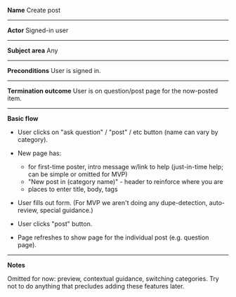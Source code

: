 **Name**
Create post

----

**Actor** 
Signed-in user

----

**Subject area**
Any

----

**Preconditions** 
User is signed in.

----

**Termination outcome**
User is on question/post page for the now-posted item.

----

**Basic flow**

- User clicks on "ask question" / "post" / etc button (name can vary by category).

- New page has:
  - for first-time poster, intro message w/link to help (just-in-time help; can be simple or omitted for MVP)
  - "New post in (category name)" - header to reinforce where you are
  - places to enter title, body, tags

- User fills out form.  (For MVP we aren't doing any dupe-detection, auto-review, special guidance.)

- User clicks "post" button.

- Page refreshes to show page for the individual post (e.g. question page).

----

**Notes**

Omitted for now: preview, contextual guidance, switching categories.  Try not to do anything that precludes adding these features later.

